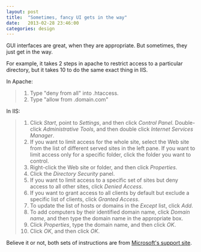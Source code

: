 ```yaml
---
layout: post
title:  "Sometimes, fancy UI gets in the way"
date:   2013-02-28 23:46:00
categories: design
---
```


GUI interfaces are great, when they are appropriate. But sometimes, they just get in the way.

For example, it takes 2 steps in apache to restrict access to a particular directory, but it takes 10 to do the same exact thing in IIS.

In Apache:

> 1. Type "deny from all" into .htaccess.
> 2. Type "allow from .domain.com"

In IIS:

> 1. Click *Start*, point to *Settings*, and then click *Control Panel*. Double-click *Administrative Tools*, and then double click *Internet Services Manager*.
> 2. If you want to limit access for the whole site, select the Web site from the list of different served sites in the left pane. If you want to limit access only for a specific folder, click the folder you want to control.
> 3. Right-click the Web site or folder, and then click *Properties*.
> 4. Click the *Directory Security* panel.
> 5. If you want to limit access to a specific set of sites but deny access to all other sites, click *Denied Access*.
> 6. If you want to grant access to all clients by default but exclude a specific list of clients, click *Granted Access*.
> 7. To update the list of hosts or domains in the *Except* list, click *Add*.
> 8. To add computers by their identified domain name, click *Domain name*, and then type the domain name in the appropriate box.
> 9. Click *Properties*, type the domain name, and then click *OK*.
> 10. Click *OK*, and then click *OK*.

Believe it or not, both sets of instructions are from [Microsoft's support site](http://support.microsoft.com/kb/324066).
